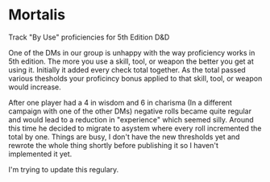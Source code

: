 # Mortalis
 Track "By Use" proficiencies for 5th Edition D&D


One of the DMs in our group is unhappy with the way proficiency works in 5th edition. The more you use a 
skill, tool, or weapon the better you get at using it. Initially it added every check total together. As the 
total passed various thesholds your proficincy bonus applied to that skill, tool, or weapon would increase.

After one player had a 4 in wisdom and 6 in charisma (In a different campaign with one of the other DMs)
negative rolls became quite regular and would lead to a reduction in "experience" which seemed silly. Around
this time he decided to migrate to asystem where every roll incremented the total by one. Things are busy, I
don't have the new thresholds yet and rewrote the whole thing shortly before publishing it so I haven't
implemented it yet.

I'm trying to update this regulary.